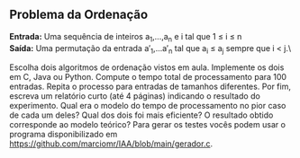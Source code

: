 ## Problema da Ordenação

 **Entrada:** Uma sequência de inteiros a<sub>1</sub>,...,a<sub>n</sub> e i tal que 1 ≤ i ≤ n\
 **Saída:** Uma permutação da entrada a′<sub>1</sub>,...a′<sub>n</sub> tal que a<sub>i</sub> ≤ a<sub>j</sub> sempre que i < j.\
 
 Escolha dois algoritmos de ordenação vistos em aula. Implemente os dois em C, Java ou Python. Compute o tempo total de processamento para 100 entradas. Repita o processo para entradas de tamanhos diferentes. Por fim, escreva um relatório curto (até 4 páginas) indicando o resultado do experimento. Qual era o modelo do tempo de processamento no pior caso de cada um deles? Qual dos dois foi mais eficiente? O resultado obtido corresponde ao modelo teórico? Para gerar os testes vocês podem usar o programa disponibilizado em https://github.com/marciomr/IAA/blob/main/gerador.c.